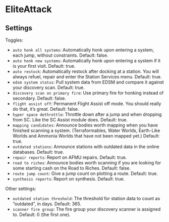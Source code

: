 # EliteAttack

## Settings

Toggles:

* `auto honk all systems`: Automatically honk upon entering a system, each jump,
  without constraints. Default: false.
* `auto honk new systems`: Automatically honk upon entering a system if it is
  your first visit. Default: true.
* `auto restock`: Automatically restock after docking at a station. You will
  always refuel, repair and enter the Station Services menu. Default: true.
* `edsm system status`: Pull system data from EDSM and compare it
  against your discovery scan. Default: true.
* `discovery scan on primary fire`: Use primary fire for honking instead of
  secondary. Default: false.
* `flight assist off`: Permanent Flight Assist off mode. You should really do
  that, it’s great. Default: false.
* `hyper space dethrottle`: Throttle down after a jump and when dropping from
  SC. Like the SC Assist module does. Default: true.
* `mapping candidates`: Announce bodies worth mapping when you have finished
  scanning a system. (Terraformables, Water Worlds, Earth-Like Worlds and
  Ammonia Worlds that have not been mapped yet.) Default: true.
* `outdated stations`: Announce stations with outdated data in the online
  databases. Default: true.
* `repair reports`: Report on AFMU repairs. Default: true.
* `road to riches`: Announce bodies worth scanning if you are looking for some
  starting cash on the Road to Riches. Default: false.
* `route jump count`: Give a jump count on plotting a route. Default: true.
* `synthesis reports`: Report on synthesis. Default: true.

Other settings:

* `outdated station threshold`: The threshold for station data to count as
  “outdated”, in days. Default: 365.
* `scanner fire group`: The fire group your discovery scanner is assigned to.
  Default: 0 (the first one).
